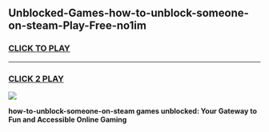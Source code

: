 
## Unblocked-Games-how-to-unblock-someone-on-steam-Play-Free-no1im
<h3>
<a href="https://premium76.site?title=how-to-unblock-someone-on-steam&ref=23A">CLICK TO PLAY</a></h3>
<hr>

<h3>
<a href="https://premium76.site?title=how-to-unblock-someone-on-steam&ref=23A">CLICK 2 PLAY</a>
  
</h3>

<a href="https://premium76.site?title=how-to-unblock-someone-on-steam&ref=23A"><img src="https://clearcache.store/games.png"></a>


**how-to-unblock-someone-on-steam games unblocked: Your Gateway to Fun and Accessible Online Gaming**
